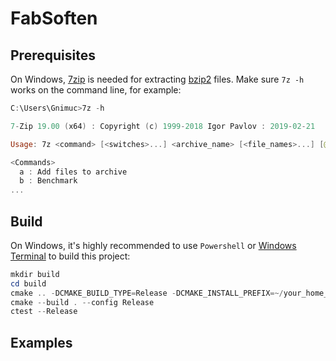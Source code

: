 # FabSoften

<!-- This project is mainly developed on Windows and there is no intend to support other platforms at the moment. PRs are always welcome! -->

## Prerequisites
On Windows, [7zip](https://www.7-zip.org/) is needed for extracting [bzip2](https://en.wikipedia.org/wiki/Bzip2) files. Make sure `7z -h` works on the command line, for example:

```powershell
C:\Users\Gnimuc>7z -h

7-Zip 19.00 (x64) : Copyright (c) 1999-2018 Igor Pavlov : 2019-02-21

Usage: 7z <command> [<switches>...] <archive_name> [<file_names>...] [@listfile]

<Commands>
  a : Add files to archive
  b : Benchmark
...
```

<!-- On Linux or macOS, `bzip2` is needed. -->

## Build
On Windows, it's highly recommended to use `Powershell` or [Windows Terminal](https://aka.ms/terminal) to build this project:

<!-- I believe pro-Linux/macOS users are savvy enough to fix any problems on their own. ;) -->

```powershell
mkdir build
cd build
cmake .. -DCMAKE_BUILD_TYPE=Release -DCMAKE_INSTALL_PREFIX=~/your_home_dir
cmake --build . --config Release
ctest --Release
```

## Examples